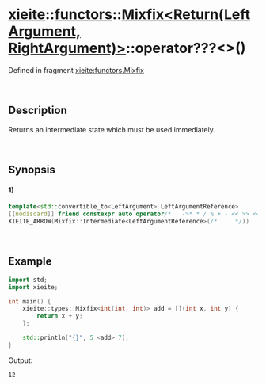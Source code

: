 # [xieite](../../../../../../xieite.md)\:\:[functors](../../../../../../functors.md)\:\:[Mixfix<Return(LeftArgument, RightArgument)>](../../../../mixfix.md)\:\:operator???\<\>\(\)
Defined in fragment [xieite:functors.Mixfix](../../../../../../../src/functors/mixfix.cpp)

&nbsp;

## Description
Returns an intermediate state which must be used immediately.

&nbsp;

## Synopsis
#### 1)
```cpp
template<std::convertible_to<LeftArgument> LeftArgumentReference>
[[nodiscard]] friend constexpr auto operator/*   ->* * / % + - << >> <=> < <= > >= == != & ^ | && || *= /= %= += -= <<= >>= &= ^= |= ,   */(LeftArgumentReference&& leftArgument, const Mixfix& mixfix)
XIEITE_ARROW(Mixfix::Intermediate<LeftArgumentReference>(/* ... */))
```

&nbsp;

## Example
```cpp
import std;
import xieite;

int main() {
    xieite::types::Mixfix<int(int, int)> add = [](int x, int y) {
        return x + y;
    };

    std::println("{}", 5 <add> 7);
}
```
Output:
```
12
```
